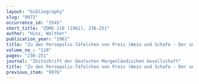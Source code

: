 ```yaml
---
layout: "bibliography"
slug: "9973"
occurrence_id: "3545"
short_title: "ZDMG 110 (1961), 236-251"
author: "Hinz, Walther"
publication_year: "1961"
title: "Zu den Persepolis-Täfelchen von Preis (Wein und Schafe - Der unsak - Die Problemwörter zak and šak - Der Preis von Eseln and Rindern - Die Verbalwurzel kaz- - Wo lag Hidali?)"
volume_no_: "110"
pages: "236-251"
journal: "Zeitschrift der Deutschen Morgenländischen Gesellschaft"
title: "Zu den Persepolis-Täfelchen von Preis (Wein und Schafe - Der unsak - Die Problemwörter zak and šak - Der Preis von Eseln and Rindern - Die Verbalwurzel kaz- - Wo lag Hidali?)"
previous_item: "9976"
---
```

